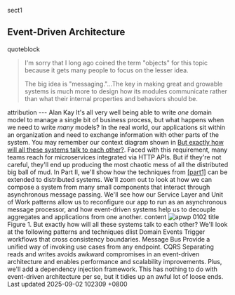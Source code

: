 sect1
## Event-Driven Architecture
quoteblock
>
> I'm sorry that I long ago coined the term \"objects\" for this topic because it gets many people to focus on the lesser idea.
>
>
>
> The big idea is \"messaging.\"...​The key in making great and growable systems is much more to design how its modules communicate rather than what their internal properties and behaviors should be.
>
attribution
--- Alan Kay
It's all very well being able to write *one* domain model to manage a single bit of business process, but what happens when we need to write *many* models? In the real world, our applications sit within an organization and need to exchange information with other parts of the system. You may remember our context diagram shown in [But exactly how will all these systems talk to each other?](#allocation_context_diagram_again).
Faced with this requirement, many teams reach for microservices integrated via HTTP APIs. But if they're not careful, they'll end up producing the most chaotic mess of all the distributed big ball of mud.
In Part II, we'll show how the techniques from [\[part1\]](#part1) can be extended to distributed systems. We'll zoom out to look at how we can compose a system from many small components that interact through asynchronous message passing.
We'll see how our Service Layer and Unit of Work patterns allow us to reconfigure our app to run as an asynchronous message processor, and how event-driven systems help us to decouple aggregates and applications from one another.
content
![apwp 0102](images/apwp_0102.png)
title
Figure 1. But exactly how will all these systems talk to each other?
We'll look at the following patterns and techniques
dlist
Domain Events
Trigger workflows that cross consistency boundaries.
Message Bus
Provide a unified way of invoking use cases from any endpoint.
CQRS
Separating reads and writes avoids awkward compromises in an event-driven architecture and enables performance and scalability improvements.
Plus, we'll add a dependency injection framework. This has nothing to do with event-driven architecture per se, but it tidies up an awful lot of loose ends.
Last updated 2025-09-02 102309 +0800
